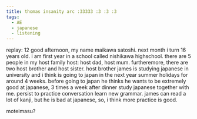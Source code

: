 ```yaml
---
title: thomas insanity arc :33333 :3 :3 :3
tags:
  - AE
  - japanese
  - listening
---
```


replay: 12
good afternoon, my name maikawa satoshi. next month i turn 16 years old. i am first year in a school called nishikawa highschool. there are 5 people in my host family host: host dad, host mum. furtheremore, there are two host brother and host sister. host brother james is studying japanese in university and i think is going to japan in the next year summer holidays for around 4 weeks. before going to japan he thinks he wants to be extremely good at japanese, 3 times a week after dinner study japanese together with me. persist to practice conversation learn new grammar. james can read a lot of kanji, but he is bad at japanese, so, i think more practice is good.

moteimasu?
